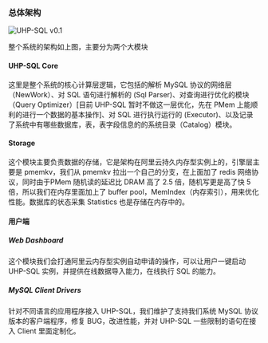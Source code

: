 ### 总体架构

![UHP-SQL v0.1](https://tva1.sinaimg.cn/large/006n3WWAly1gy7s2lzk4sj30qr0lydj8.jpg)

整个系统的架构如上图，主要分为两个大模块

#### UHP-SQL Core
这里是整个系统的核心计算层逻辑，它包括的解析 MySQL 协议的网络层（NewWork）、对 SQL 语句进行解析的 (Sql Parser)、对查询进行优化的模块（Query Optimizer）[目前 UHP-SQL 暂时不做这一层优化，先在 PMem 上能顺利的进行一个数据的基本操作]、对 SQL 进行执行运行的 (Executor)、以及记录了系统中有哪些数据库，表，表字段信息的的系统目录（Catalog）模块。

#### Storage

这个模块主要负责数据的存储，它是架构在阿里云持久内存型实例上的，引擎层主要是 pmemkv，我们从 pmemkv 拉出一个自己的分支，在上面加了 redis 网络协议，同时由于PMem 随机读的延迟比 DRAM 高了 2.5 倍，随机写更是高了快 5 倍，所以我们在内存里面加上了 buffer pool，MemIndex（内存索引），用来优化性能。数据库的状态采集 Statistics 也是存储在内存中的。

#### 用户端

##### Web Dashboard

这个模块我们会打通阿里云内存型实例自动申请的操作，可以让用户一键启动 UHP-SQL 实例，并提供在线数据导入能力，在线执行 SQL 的能力。

##### MySQL Client Drivers

针对不同语言的应用程序接入 UHP-SQL，我们维护了支持我们系统 MySQL 协议版本的客户端程序，修复 BUG，改进性能，并对 UHP-SQL 一些限制的语句在接入 Client 里面定制化。
